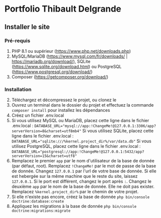 # Portfolio Thibault Delgrande

## Installer le site

### Pré-requis

1. PHP 8.1 ou supérieur (https://www.php.net/downloads.php) 
2. MySQL/MariaDB (https://www.mysql.com/fr/downloads/ | https://mariadb.org/download/), SQLite (https://www.sqlite.org/download.html) ou PostgreSQL (https://www.postgresql.org/download/)
3. Composer (https://getcomposer.org/download/)

### Installation

2. Téléchargez et décompressez le projet, ou clonez le
3. Ouvrez un terminal dans le dossier du projet et effectuez la commande `composer install` pour installez les dépendances
4. Créez un fichier .env.local
5. Si vous utilisez MySQL ou MariaDB, placez cette ligne dans le fichier .env.local :
`DATABASE_URL="mysql://app:!ChangeMe!@127.0.0.1:3306/app?serverVersion=8&charset=utf8mb4"`
Si vous utilisez SQLite, placez cette ligne dans le fichier .env.local :
`DATABASE_URL="sqlite:///%kernel.project_dir%/var/data.db"`
Si vous utilisez PostgreSQL, placez cette ligne dans le fichier .env.local :
`DATABASE_URL="postgresql://app:!ChangeMe!@127.0.0.1:5432/app?serverVersion=15&charset=utf8"`
6. Remplacez le premier `app` par le nom d'utilisateur de la base de donnée (par défaut, root). Remplacez `!ChangeMe!` par le mot de passe de la base de donnée. Changez `127.0.0.1` par l'url de votre base de donnée. Si elle est hebergée sur la même machine que le reste du site, laissez `127.0.0.1`. Si le port est différent, changez le port après `:`. Changez le deuxième `app` par le nom de la base de donnée. Elle ne doit pas exister. Remplacez `%kernel.project_dir%` par le chemin de votre projet.
7. Si elle n'existe pas encore, créez la base de donnée `php bin/console doctrine:database:create`
9. Appliquez les migrations à la base de donnée `php bin/console doctrine:migrations:migrate`
